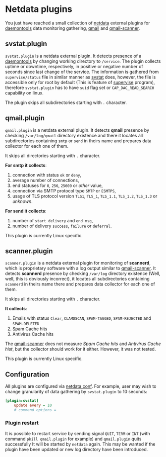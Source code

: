 # Netdata plugins

You just have reached a small collection of [netdata](https://github.com/netdata/netdata) external plugins for [daemontools](http://cr.yp.to/daemontools.html) data monitoring gathering, [qmail](http://cr.yp.to/qmail.html) and [qmail-scanner](http://toribio.apollinare.org/qmail-scanner/).

## svstat.plugin

`svstat.plugin` is a netdata external plugin. It detects presence of a [daemontools](http://cr.yp.to/daemontools.html) by changing working directory to `/service`. The plugin collects uptime or downtime, respectively, in positive or negative number of seconds since last change of the service. The information is gathered from `supervise/status` file in similar manner as [svstat](http://cr.yp.to/daemontools/svstat.html) does, however, the file is accessible only for root by default (This is feature of [supervise](http://cr.yp.to/daemontools/supervise.html) program), therefore `svstat.plugin` has to have `suid` flag set or `CAP_DAC_READ_SEARCH` capability on linux.

The plugin skips all subdirectories starting with `.` character.

## qmail.plugin

`qmail.plugin` is a netdata external plugin. It detects **qmail** presence by checking `/var/log/qmail` directory existence and there it locates all subdirectories containing `smtp` or `send` in theirs name and prepares data collector for each one of them.

It skips all directories starting with `.` character.

**For smtp it collects**:

1. connection with status `ok` or `deny`,
2. average number of connections,
3. end statuses for `0`, `256`, `25600` or *other* value,
4. connection via SMTP protocol type `SMTP` or `ESMTPS`,
5. usage of TLS protocol version `TLS1`, `TLS_1`, `TLS_1.1`, `TLS_1.2`, `TLS_1.3` or *unknown*.

**For send it collects**:

1. number of `start delivery` and `end msg`,
2. number of delivery `success`, `failure` or `deferral`.

This plugin is currently Linux specific.

## scanner.plugin

`scanner.plugin` is a netdata external plugin for monitoring of **scannerd**, which is proprietary software with a log output similar to [qmail-scanner](http://toribio.apollinare.org/qmail-scanner/). It detects **scannerd** presence by checking `/var/log` directory existence (Well, well, this is obviously incorrect), it locates all subdirectories containing `scannerd` in theirs name there and prepares data collector for each one of them.

It skips all directories starting with `.` character.

**It collects**:

1. Emails with status `Clear`, `CLAMDSCAN`, `SPAM-TAGGED`, `SPAM-REJECTED` and `SPAM-DELETED`
2. Spam Cache hits
3. Antivirus Cache hits

The [qmail-scanner](http://toribio.apollinare.org/qmail-scanner/) does not measure _Spam Cache hits_ and _Antivirus Cache hist_, but the collector should work for it either. However, it was not tested.

This plugin is currently Linux specific.

## Configuration

All plugins are configured via [netdata.conf](https://github.com/netdata/netdata/tree/master/collectors/plugins.d#configuration). For example, user may wish to change granularity of data gathering by `svstat.plugin` to 10 seconds:

```cfg
[plugin:svstat]
	update every = 10
	# command options =
```

### Plugin restart

It is possible to restart service by sending signal `QUIT`, `TERM` or `INT` (with command `pkill qmail.plugin` for example) and `qmail.plugin` quits successfully
It will be started by `netdata` again.
This may be wanted if the plugin have been updated or new log directory have been introduced.
